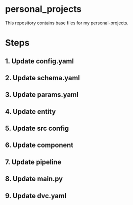 # personal_projects
This repository contains base files for my personal-projects.


# Steps

## 1. Update config.yaml
## 2. Update schema.yaml
## 3. Update params.yaml
## 4. Update entity
## 5. Update src config
## 6. Update component
## 7. Update pipeline
## 8. Update main.py
## 9. Update dvc.yaml
